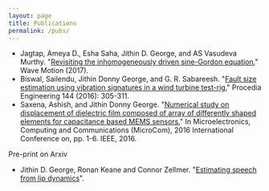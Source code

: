 ```yaml
---
layout: page
title: Publications
permalink: /pubs/
---
```


* Jagtap, Ameya D., Esha Saha, Jithin D. George, and AS Vasudeva Murthy. "[Revisiting the inhomogeneously driven sine-Gordon equation.](http://www.sciencedirect.com/science/article/pii/S0165212517300689)" Wave Motion (2017).
* Biswal, Sailendu, Jithin Donny George, and G. R. Sabareesh. "[Fault size estimation using vibration signatures in a wind turbine test-rig.](http://www.sciencedirect.com/science/article/pii/S187770581630354X)" Procedia Engineering 144 (2016): 305-311.
* Saxena, Ashish, and Jithin Donny George. "[Numerical study on displacement of dielectric film composed of array of differently shaped elements for capacitance based MEMS sensors.](http://ieeexplore.ieee.org/document/7522489/)" In Microelectronics, Computing and Communications (MicroCom), 2016 International Conference on, pp. 1-6. IEEE, 2016.

Pre-print on Arxiv

* Jithin D. George, Ronan Keane and Connor Zellmer. "[Estimating speech from lip dynamics](https://arxiv.org/abs/1708.01198)".
